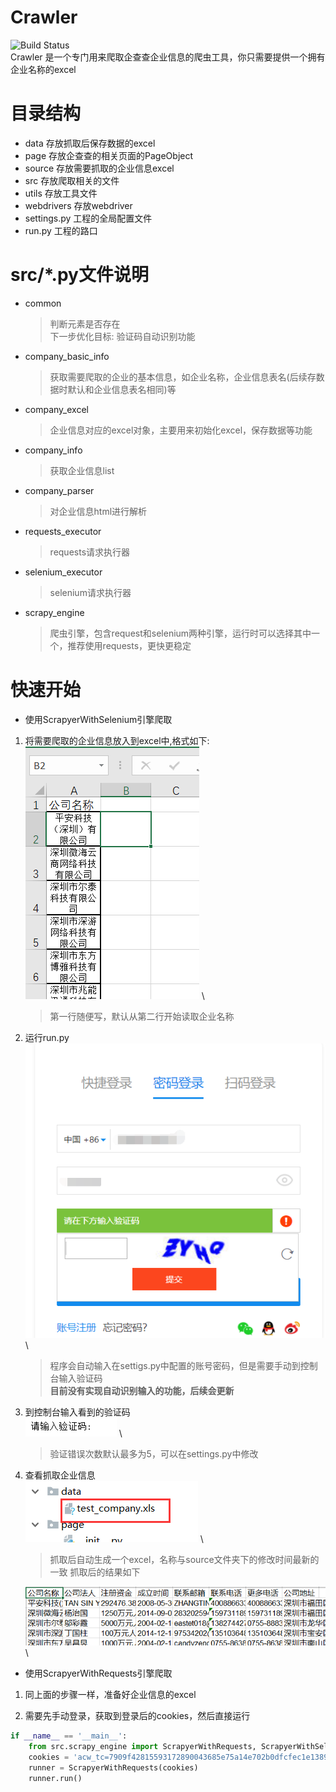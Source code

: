 # Crawler
![Build Status](https://travis-ci.org/robertzhangwenjie/qichacha_crawler.svg?branch=master) \
Crawler 是一个专门用来爬取企查查企业信息的爬虫工具，你只需要提供一个拥有企业名称的excel

# 目录结构

- data 存放抓取后保存数据的excel
- page 存放企查查的相关页面的PageObject
- source 存放需要抓取的企业信息excel
- src 存放爬取相关的文件
- utils 存放工具文件
- webdrivers 存放webdriver
- settings.py 工程的全局配置文件
- run.py 工程的路口

# src/*.py文件说明

- common
    >  判断元素是否存在 \
    >  下一步优化目标: 验证码自动识别功能

- company_basic_info
    >   获取需要爬取的企业的基本信息，如企业名称，企业信息表名(后续存数据时默认和企业信息表名相同)等

- company_excel
    >   企业信息对应的excel对象，主要用来初始化excel，保存数据等功能


- company_info
    >   获取企业信息list

- company_parser
    >   对企业信息html进行解析

- requests_executor
    >   requests请求执行器

- selenium_executor
    >   selenium请求执行器

- scrapy_engine
    >   爬虫引擎，包含request和selenium两种引擎，运行时可以选择其中一个，推荐使用requests，更快更稳定


# 快速开始

- 使用ScrapyerWithSelenium引擎爬取

1. 将需要爬取的企业信息放入到excel中,格式如下: \
     ![测试excel](pics/test_company.png) \
     > 第一行随便写，默认从第二行开始读取企业名称
2. 运行run.py \
     ![验证码输入](pics/login.png) \
     > 程序会自动输入在settigs.py中配置的账号密码，但是需要手动到控制台输入验证码 \
     > __目前没有实现自动识别输入的功能，后续会更新__
3. 到控制台输入看到的验证码 \
     ![验证码输入](pics/verification_code.png) \
     > 验证错误次数默认最多为5，可以在settings.py中修改
4. 查看抓取企业信息 \
     ![抓取后的excel](pics/data.png) \
     > 抓取后自动生成一个excel，名称与source文件夹下的修改时间最新的一致
     > 抓取后的结果如下

     ![抓取结果](pics/result.png) \

- 使用ScrapyerWithRequests引擎爬取

1. 同上面的步骤一样，准备好企业信息的excel

2. 需要先手动登录，获取到登录后的cookies，然后直接运行
```python
if __name__ == '__main__':
    from src.scrapy_engine import ScrapyerWithRequests, ScrapyerWithSelenium
    cookies = 'acw_tc=7909f42815593172890043685e75a14e702b0dfcfec1e138924a4a756b; zg_did=%7B%22did%22%3A%20%2216b105fe733ab-0b47b45a8b01c8-3b604b0a-144000-16b105fe7344f9%22%7D; UM_distinctid=16b105fe75c25d-0ae12f98b15654-3b604b0a-144000-16b105fe75d93d; _uab_collina=155934785002814269355557; QCCSESSID=e1b226u9k9ep47jfps6i7vvb74; hasShow=1; Hm_lvt_3456bee468c83cc63fb5147f119f1075=1560263957,1560264137,1560560102,1560560219; acw_sc__v3=5d04bcda00cf6beca6cd9fd6642b76f954b5ed5a; acw_sc__v2=5d04bcdad4ce8f63da86d64e92374fb70e58a956; CNZZDATA1254842228=72162867-1559343956-%7C1560591556; Hm_lpvt_3456bee468c83cc63fb5147f119f1075=1560591891; zg_de1d1a35bfa24ce29bbf2c7eb17e6c4f=%7B%22sid%22%3A%201560591581997%2C%22updated%22%3A%201560591899520%2C%22info%22%3A%201560263956853%2C%22superProperty%22%3A%20%22%7B%7D%22%2C%22platform%22%3A%20%22%7B%7D%22%2C%22utm%22%3A%20%22%7B%7D%22%2C%22referrerDomain%22%3A%20%22%22%2C%22cuid%22%3A%20%22d07d0dce843c5c059aeee45c5acd4e27%22%7D'
    runner = ScrapyerWithRequests(cookies)
    runner.run()
```

